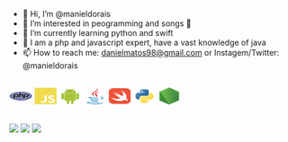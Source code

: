 - 👋 Hi, I’m @manieldorais
- 👀 I’m interested in peogramming and songs 🎵
- 🌱 I’m currently learning python and swift
- 💞️ I am a php and javascript expert, have a vast knowledge of java
- 📫 How to reach me: danielmatos98@gmail.com or Instagem/Twitter: @manieldorais
<div style="display: inline_block"><br>
  <img align="center" alt="Daniel-PHP" height="30" width="40" src="https://raw.githubusercontent.com/devicons/devicon/master/icons/php/php-original.svg">
  <img align="center" alt="Daniel-JS" height="30" width="40" src="https://raw.githubusercontent.com/devicons/devicon/master/icons/javascript/javascript-plain.svg">
  <img align="center" alt="Daniel-Android" height="30" width="40" src="https://raw.githubusercontent.com/devicons/devicon/master/icons/android/android-original.svg">
  <img align="center" alt="Daniel-Java" height="30" width="40" src="https://raw.githubusercontent.com/devicons/devicon/master/icons/java/java-original.svg">
  <img align="center" alt="Daniel-Swift" height="30" width="40" src="https://raw.githubusercontent.com/devicons/devicon/master/icons/swift/swift-original.svg">
  <img align="center" alt="Daniel-Py" height="30" width="40" src="https://raw.githubusercontent.com/devicons/devicon/master/icons/python/python-original.svg">
  <img align="center" alt="Daniel-Py" height="30" width="40" src="https://raw.githubusercontent.com/devicons/devicon/master/icons/nodejs/nodejs-original.svg">
  <br>
</div>
<br><br>
  <div>
  <a href="https://instagram.com/manieldorais" target="_blank"><img src="https://img.shields.io/badge/-Instagram-%23E4405F?style=for-the-badge&logo=instagram&logoColor=white" target="_blank"></a>
  <a href = "mailto:danielmatos98@gmail.com"><img src="https://img.shields.io/badge/-Gmail-%23333?style=for-the-badge&logo=gmail&logoColor=white" target="_blank"></a>
  <a href="https://www.linkedin.com/in/morais-daniel/" target="_blank"><img src="https://img.shields.io/badge/-LinkedIn-%230077B5?style=for-the-badge&logo=linkedin&logoColor=white" target="_blank"></a> 
 
</div>
<!---
manieldorais/manieldorais is a ✨ special ✨ repository because its `README.md` (this file) appears on your GitHub profile.
You can click the Preview link to take a look at your changes.
--->
